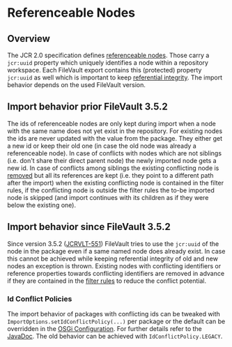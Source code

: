 <!--
   Licensed to the Apache Software Foundation (ASF) under one or more
   contributor license agreements.  See the NOTICE file distributed with
   this work for additional information regarding copyright ownership.
   The ASF licenses this file to You under the Apache License, Version 2.0
   (the "License"); you may not use this file except in compliance with
   the License.  You may obtain a copy of the License at

       http://www.apache.org/licenses/LICENSE-2.0

   Unless required by applicable law or agreed to in writing, software
   distributed under the License is distributed on an "AS IS" BASIS,
   WITHOUT WARRANTIES OR CONDITIONS OF ANY KIND, either express or implied.
   See the License for the specific language governing permissions and
   limitations under the License.
-->

# Referenceable Nodes

<!-- MACRO{toc} -->

## Overview

The JCR 2.0 specification defines [referenceable nodes][1]. Those carry a `jcr:uuid` property which uniquely identifies a node within a repository workspace. Each FileVault export contains this (protected) property `jcr:uuid` as well which is important to keep [referential integrity][2].
The import behavior depends on the used FileVault version.

## Import behavior prior FileVault 3.5.2

The ids of referenceable nodes are only kept during import when a node with the same name does not yet exist in the repository. For existing nodes the ids are never updated with the value from the package. They either get a new id or keep their old one (in case the old node was already a referenceable node). In case of conflicts with nodes which are not siblings (i.e. don't share their direct parent node) the newly imported node gets a new id. 
In case of conflicts among siblings the existing conflicting node is [removed][5] but all its references are kept (i.e. they point to a different path after the import) when the existing conflicting node is contained in the filter rules, if the conflicting node is outside the filter rules the to-be imported node is skipped (and import continues with its children as if they were below the existing one).

## Import behavior since FileVault 3.5.2

Since version 3.5.2 ([JCRVLT-551](https://issues.apache.org/jira/browse/JCRVLT-551)) FileVault tries to use the `jcr:uuid` of the node in the package even if a same named node does already exist. In case this cannot be achieved while keeping referential integrity of old and new nodes an exception is thrown. Existing nodes with conflicting identifiers or reference properties towards conflicting identifiers are removed in advance if they are contained in the [filter rules][4] to reduce the conflict potential.

### Id Conflict Policies

The import behavior of packages with conflicting ids can be tweaked with `ImportOptions.setIdConflictPolicy(...)` per package or the default can be overridden in the [OSGi Configuration](config.html). For further details refer to the [JavaDoc][3]. The old behavior can be achieved with `IdConflictPolicy.LEGACY`.

[1]: https://s.apache.org/jcr-2.0-spec/3_Repository_Model.html#3.8%20Referenceable%20Nodes
[2]: https://s.apache.org/jcr-2.0-spec/3_Repository_Model.html#3.8.2%20Referential%20Integrity
[3]: apidocs/org/apache/jackrabbit/vault/fs/api/IdConflictPolicy.html
[4]: filter.html
[5]: https://s.apache.org/jcr-2.0-spec/11_Import.html#11.8.2%20Remove%20Existing%20Node